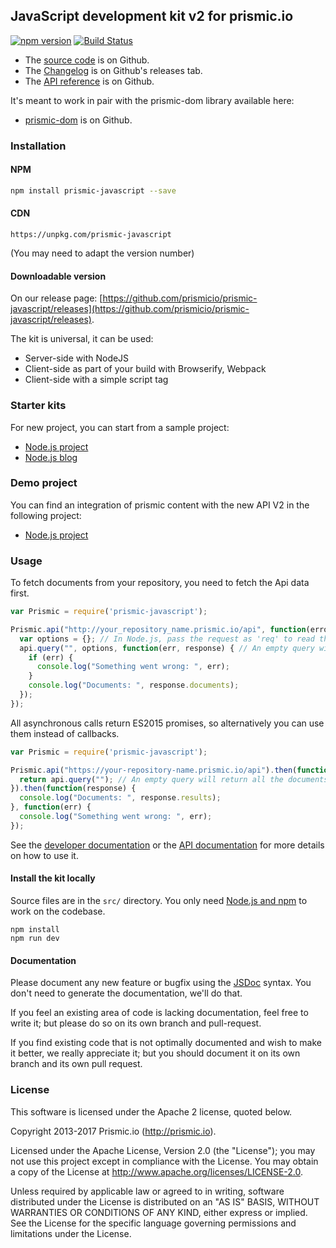## JavaScript development kit v2 for prismic.io

[![npm version](https://badge.fury.io/js/prismic-javascript.svg)](http://badge.fury.io/js/prismic-javascript)
[![Build Status](https://api.travis-ci.org/prismicio/prismic-javascript.png)](https://travis-ci.org/prismicio/prismic-javascript)

* The [source code](https://github.com/prismicio/prismic-javascript) is on Github.
* The [Changelog](https://github.com/prismicio/prismic-javascript/releases) is on Github's releases tab.
* The [API reference](https://prismicio.github.io/prismic-javascript/globals.html) is on Github.

It's meant to work in pair with the prismic-dom library available here:
* [prismic-dom](https://github.com/prismicio/prismic-dom) is on Github.

### Installation

#### NPM

```sh
npm install prismic-javascript --save
```

#### CDN

```
https://unpkg.com/prismic-javascript
```

(You may need to adapt the version number)

#### Downloadable version

On our release page: [https://github.com/prismicio/prismic-javascript/releases](https://github.com/prismicio/prismic-javascript/releases).

The kit is universal, it can be used:

* Server-side with NodeJS
* Client-side as part of your build with Browserify, Webpack
* Client-side with a simple script tag

### Starter kits

For new project, you can start from a sample project:

* [Node.js project](https://github.com/prismicio/nodejs-sdk)
* [Node.js blog](https://github.com/prismicio/nodejs-blog)

### Demo project

You can find an integration of prismic content with the new API V2 in the following project:
* [Node.js project](https://github.com/arnaudlewis/prismic-apiv2)

### Usage

To fetch documents from your repository, you need to fetch the Api data first.

```javascript
var Prismic = require('prismic-javascript');

Prismic.api("http://your_repository_name.prismic.io/api", function(error, api) {
  var options = {}; // In Node.js, pass the request as 'req' to read the reference from the cookies
  api.query("", options, function(err, response) { // An empty query will return all the documents
    if (err) {
      console.log("Something went wrong: ", err);
    }
    console.log("Documents: ", response.documents);
  });
});
```

All asynchronous calls return ES2015 promises, so alternatively you can use them instead of callbacks.

```javascript
var Prismic = require('prismic-javascript');

Prismic.api("https://your-repository-name.prismic.io/api").then(function(api) {
  return api.query(""); // An empty query will return all the documents
}).then(function(response) {
  console.log("Documents: ", response.results);
}, function(err) {
  console.log("Something went wrong: ", err);
});
```

See the [developer documentation](https://prismic.io/docs) or the [API documentation](https://prismicio.github.io/prismic-javascript/globals.html) for more details on how to use it.

#### Install the kit locally

Source files are in the `src/` directory. You only need [Node.js and npm](http://www.joyent.com/blog/installing-node-and-npm/)
to work on the codebase.

```
npm install
npm run dev
```

#### Documentation

Please document any new feature or bugfix using the [JSDoc](http://usejsdoc.org/) syntax. You don't need to generate the documentation, we'll do that.

If you feel an existing area of code is lacking documentation, feel free to write it; but please do so on its own branch and pull-request.

If you find existing code that is not optimally documented and wish to make it better, we really appreciate it; but you should document it on its own branch and its own pull request.

### License

This software is licensed under the Apache 2 license, quoted below.

Copyright 2013-2017 Prismic.io (http://prismic.io).

Licensed under the Apache License, Version 2.0 (the "License"); you may not use this project except in compliance with the License. You may obtain a copy of the License at http://www.apache.org/licenses/LICENSE-2.0.

Unless required by applicable law or agreed to in writing, software distributed under the License is distributed on an "AS IS" BASIS, WITHOUT WARRANTIES OR CONDITIONS OF ANY KIND, either express or implied. See the License for the specific language governing permissions and limitations under the License.
